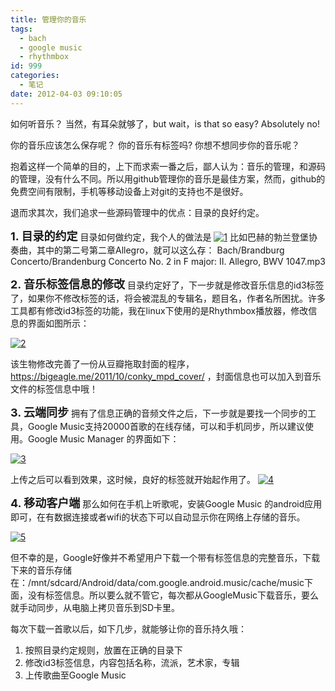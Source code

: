 ```yaml
---
title: 管理你的音乐
tags:
  - bach
  - google music
  - rhythmbox
id: 999
categories:
  - 笔记
date: 2012-04-03 09:10:05
---
```


如何听音乐？
当然，有耳朵就够了，but wait，is that so easy?
Absolutely no!

你的音乐应该怎么保存呢？
你的音乐有标签吗?
你想不想同步你的音乐呢？

抱着这样一个简单的目的，上下而求索一番之后，鄙人认为：音乐的管理，和源码的管理，没有什么不同。所以用github管理你的音乐是最佳方案，然而，github的免费空间有限制，手机等移动设备上对git的支持也不是很好。

退而求其次，我们追求一些源码管理中的优点：目录的良好约定。

<span style="font-size: large;">**1\. 目录的约定**</span>
目录如何做约定，我个人的做法是
[![](http://intijk.com/wp-content/uploads/2012/04/1.png "1")](http://intijk.com/wp-content/uploads/2012/04/1.png)
比如巴赫的勃兰登堡协奏曲，其中的第二号第二章Allegro，就可以这么存：
Bach/Brandburg Concerto/Brandenburg Concerto No. 2 in F major: II. Allegro, BWV 1047.mp3

<span style="font-size: large;">**2\. 音乐标签信息的修改**</span>
目录约定好了，下一步就是修改音乐信息的id3标签了，如果你不修改标签的话，将会被混乱的专辑名，题目名，作者名所困扰。许多工具都有修改id3标签的功能，我在linux下使用的是Rhythmbox播放器，修改信息的界面如图所示：

[![](http://intijk.com/wp-content/uploads/2012/04/2.png "2")](http://intijk.com/wp-content/uploads/2012/04/2.png)

该生物修改完善了一份从豆瓣拖取封面的程序，https://bigeagle.me/2011/10/conky_mpd_cover/ ，封面信息也可以加入到音乐文件的标签信息中哦！

<span style="font-size: large;">**3\. 云端同步**</span>
拥有了信息正确的音频文件之后，下一步就是要找一个同步的工具，Google Music支持20000首歌的在线存储，可以和手机同步，所以建议使用。Google Music Manager 的界面如下：

[![](http://intijk.com/wp-content/uploads/2012/04/3.png "3")](http://intijk.com/wp-content/uploads/2012/04/3.png)

上传之后可以看到效果，这时候，良好的标签就开始起作用了。
[![](http://intijk.com/wp-content/uploads/2012/04/4.png "4")](http://intijk.com/wp-content/uploads/2012/04/4.png)

<span style="font-size: large;">**4\. 移动客户端**</span>
那么如何在手机上听歌呢，安装Google Music 的android应用即可，在有数据连接或者wifi的状态下可以自动显示你在网络上存储的音乐。

[![](http://intijk.com/wp-content/uploads/2012/04/5.png "5")](http://intijk.com/wp-content/uploads/2012/04/5.png)

但不幸的是，Google好像并不希望用户下载一个带有标签信息的完整音乐，下载下来的音乐存储在：/mnt/sdcard/Android/data/com.google.android.music/cache/music下面，没有标签信息。所以要么就不管它，每次都从GoogleMusic下载音乐，要么就手动同步，从电脑上拷贝音乐到SD卡里。

每次下载一首歌以后，如下几步，就能够让你的音乐持久哦：

1.  按照目录约定规则，放置在正确的目录下
2.  修改id3标签信息，内容包括名称，流派，艺术家，专辑
3.  上传歌曲至Google Music